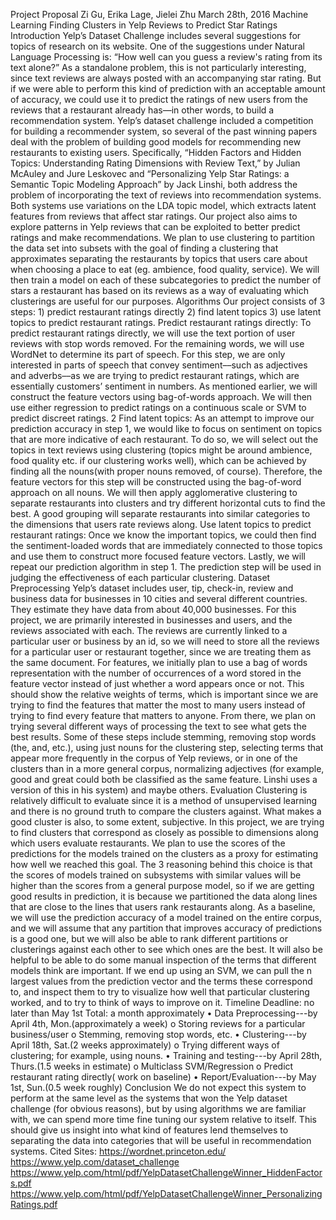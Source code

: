 Project Proposal
Zi Gu, Erika Lage, Jielei Zhu
March 28th, 2016
Machine Learning
Finding Clusters in Yelp Reviews to Predict Star Ratings
Introduction
Yelp’s Dataset Challenge includes several suggestions for topics of research on
its website. One of the suggestions under Natural Language Processing is: “How well
can you guess a review's rating from its text alone?” As a standalone problem, this is
not particularly interesting, since text reviews are always posted with an accompanying
star rating. But if we were able to perform this kind of prediction with an acceptable
amount of accuracy, we could use it to predict the ratings of new users from the reviews
that a restaurant already has—in other words, to build a recommendation
system. Yelp’s dataset challenge included a competition for building a recommender
system, so several of the past winning papers deal with the problem of building good
models for recommending new restaurants to existing users. Specifically, “Hidden
Factors and Hidden Topics: Understanding Rating Dimensions with Review Text,” by
Julian McAuley and Jure Leskovec and “Personalizing Yelp Star Ratings: a Semantic
Topic Modeling Approach” by Jack Linshi, both address the problem of incorporating the
text of reviews into recommendation systems. Both systems use variations on the LDA
topic model, which extracts latent features from reviews that affect star ratings. Our
project also aims to explore patterns in Yelp reviews that can be exploited to better
predict ratings and make recommendations. We plan to use clustering to partition the
data set into subsets with the goal of finding a clustering that approximates separating
the restaurants by topics that users care about when choosing a place to eat (eg.
ambience, food quality, service). We will then train a model on each of these
subcategories to predict the number of stars a restaurant has based on its reviews as a
way of evaluating which clusterings are useful for our purposes.
Algorithms
Our project consists of 3 steps: 1) predict restaurant ratings directly 2) find latent
topics 3) use latent topics to predict restaurant ratings.
Predict restaurant ratings directly:
To predict restaurant ratings directly, we will use the text portion of user reviews
with stop words removed. For the remaining words, we will use WordNet to determine
its part of speech. For this step, we are only interested in parts of speech that convey
sentiment––such as adjectives and adverbs––as we are trying to predict restaurant
ratings, which are essentially customers’ sentiment in numbers. As mentioned earlier,
we will construct the feature vectors using bag-of-words approach. We will then use
either regression to predict ratings on a continuous scale or SVM to predict discreet
ratings.
2
Find latent topics:
As an attempt to improve our prediction accuracy in step 1, we would like to
focus on sentiment on topics that are more indicative of each restaurant. To do so, we
will select out the topics in text reviews using clustering (topics might be around
ambience, food quality etc. if our clustering works well), which can be achieved by
finding all the nouns(with proper nouns removed, of course). Therefore, the feature
vectors for this step will be constructed using the bag-of-word approach on all nouns.
We will then apply agglomerative clustering to separate restaurants into clusters and try
different horizontal cuts to find the best. A good grouping will separate restaurants into
similar categories to the dimensions that users rate reviews along.
Use latent topics to predict restaurant ratings:
Once we know the important topics, we could then find the sentiment-loaded
words that are immediately connected to those topics and use them to construct more
focused feature vectors. Lastly, we will repeat our prediction algorithm in step 1. The
prediction step will be used in judging the effectiveness of each particular clustering.
Dataset Preprocessing
Yelp’s dataset includes user, tip, check-in, review and business data for
businesses in 10 cities and several different countries. They estimate they have data
from about 40,000 businesses. For this project, we are primarily interested in
businesses and users, and the reviews associated with each. The reviews are currently
linked to a particular user or business by an id, so we will need to store all the reviews
for a particular user or restaurant together, since we are treating them as the same
document.
For features, we initially plan to use a bag of words representation with the
number of occurrences of a word stored in the feature vector instead of just whether a
word appears once or not. This should show the relative weights of terms, which is
important since we are trying to find the features that matter the most to many users
instead of trying to find every feature that matters to anyone. From there, we plan on
trying several different ways of processing the text to see what gets the best
results. Some of these steps include stemming, removing stop words (the, and, etc.),
using just nouns for the clustering step, selecting terms that appear more frequently in
the corpus of Yelp reviews, or in one of the clusters than in a more general corpus,
normalizing adjectives (for example, good and great could both be classified as the
same feature. Linshi uses a version of this in his system) and maybe others.
Evaluation
Clustering is relatively difficult to evaluate since it is a method of unsupervised
learning and there is no ground truth to compare the clusters against. What makes a
good cluster is also, to some extent, subjective. In this project, we are trying to find
clusters that correspond as closely as possible to dimensions along which users
evaluate restaurants. We plan to use the scores of the predictions for the models
trained on the clusters as a proxy for estimating how well we reached this goal. The
3
reasoning behind this choice is that the scores of models trained on subsystems with
similar values will be higher than the scores from a general purpose model, so if we are
getting good results in prediction, it is because we partitioned the data along lines that
are close to the lines that users rank restaurants along. As a baseline, we will use the
prediction accuracy of a model trained on the entire corpus, and we will assume that
any partition that improves accuracy of predictions is a good one, but we will also be
able to rank different partitions or clusterings against each other to see which ones are
the best.
It will also be helpful to be able to do some manual inspection of the terms that
different models think are important. If we end up using an SVM, we can pull the n
largest values from the prediction vector and the terms these correspond to, and inspect
them to try to visualize how well that particular clustering worked, and to try to think of
ways to improve on it.
Timeline
Deadline: no later than May 1st
Total: a month approximately
• Data Preprocessing---by April 4th, Mon.(approximately a week)
o Storing reviews for a particular business/user
o Stemming, removing stop words, etc.
• Clustering---by April 18th, Sat.(2 weeks approximately)
o Trying different ways of clustering; for example, using nouns.
• Training and testing---by April 28th, Thurs.(1.5 weeks in estimate)
o Multiclass SVM/Regression
o Predict restaurant rating directly( work on baseline)
• Report/Evaluation---by May 1st, Sun.(0.5 week roughly)
Conclusion
We do not expect this system to perform at the same level as the systems that
won the Yelp dataset challenge (for obvious reasons), but by using algorithms we are
familiar with, we can spend more time fine tuning our system relative to itself. This
should give us insight into what kind of features lend themselves to separating the data
into categories that will be useful in recommendation systems.
Cited Sites:
https://wordnet.princeton.edu/
https://www.yelp.com/dataset_challenge
https://www.yelp.com/html/pdf/YelpDatasetChallengeWinner_HiddenFactors.pdf
https://www.yelp.com/html/pdf/YelpDatasetChallengeWinner_PersonalizingRatings.pdf
